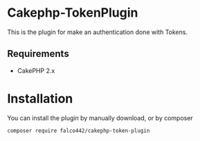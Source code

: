 # Cakephp-TokenPlugin

This is the plugin for make an authentication done with Tokens.

## Requirements

* CakePHP 2.x

# Installation

You can install the plugin by manually download, or by composer

```
composer require falco442/cakephp-token-plugin
```
